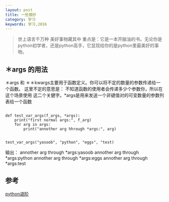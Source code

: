 ```yaml
---
layout: post
title: 一些摘抄
category: 学习
keywords: 学习,2016
---
```


> 世上语言千万种 美好事物藏其中
重点是：它是一本开脑油的书。无论你是python初学者，还是python高手，它显现给你的是python里最美好的事物。


## ＊args 的用法

＊args 和 ＊＊kwargs主要用于函数定义。你可以将不定的数量的参数传递给一个函数。
这里不定的意思是： 不知道函数的使用者会传递多少个参数你，所以在这个场景使用
这二个关健字。*args是用来发送一个非键值对的可变数量的参数列表给一个函数

```

def test_var_args(f_args, *args):
    print("first normal args:", f_arg)
    for arg in args:
        print("annother arg hhrough *args:", arg)


test_var_args("yasoob", "python", "eggs", "test)

```

输出：
annother arg through *args:yasoob
annother arg through *args:python
annother arg through *args:eggs
annother arg through *args:test



## 参考
[python进阶](http://www.lizenghai.com/doc/Intermediate_Python_CN/args_kwargs/Usage_args.html)
